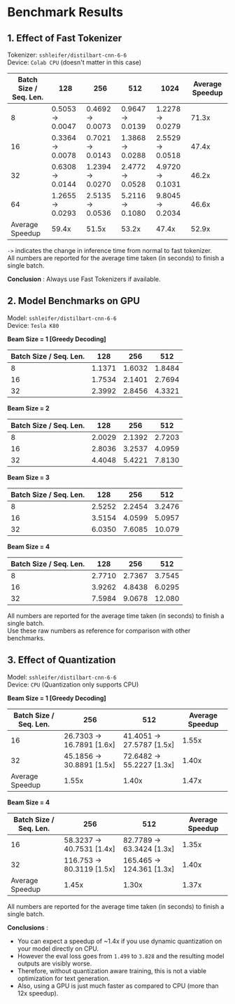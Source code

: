 # Benchmark Results

## 1. Effect of Fast Tokenizer

Tokenizer: `sshleifer/distilbart-cnn-6-6` <br>
Device: `Colab CPU` (doesn't matter in this case)

| Batch Size / Seq. Len. |        128       |        256       |        512       |       1024       | Average Speedup |
| ---------------------- | ---------------- | ---------------- | ---------------- | ---------------- | --------------- |
|            8           | 0.5053 -> 0.0047 | 0.4692 -> 0.0073 | 0.9647 -> 0.0139 | 1.2278 -> 0.0279 |      71.3x      |
|           16           | 0.3364 -> 0.0078 | 0.7021 -> 0.0143 | 1.3868 -> 0.0288 | 2.5529 -> 0.0518 |      47.4x      |
|           32           | 0.6308 -> 0.0144 | 1.2394 -> 0.0270 | 2.4772 -> 0.0528 | 4.9720 -> 0.1031 |      46.2x      |
|           64           | 1.2655 -> 0.0293 | 2.5135 -> 0.0536 | 5.2116 -> 0.1080 | 9.8045 -> 0.2034 |      46.6x      | 
|     Average Speedup    |      59.4x       |      51.5x       |      53.2x       |      47.4x       |      52.9x      |

`->` indicates the change in inference time from normal to fast tokenizer.  <br>
All numbers are reported for the average time taken (in seconds) to finish a single batch.

**Conclusion** : Always use Fast Tokenizers if available.

## 2. Model Benchmarks on GPU

Model: `sshleifer/distilbart-cnn-6-6` <br>
Device: `Tesla K80`

**Beam Size = 1 [Greedy Decoding]**

| Batch Size / Seq. Len. |   128  |   256  |   512  |
| ---------------------- | ------ | ------ | ------ |
|            8           | 1.1371 | 1.6032 | 1.8484 |
|           16           | 1.7534 | 2.1401 | 2.7694 |
|           32           | 2.3992 | 2.8456 | 4.3321 |


**Beam Size = 2**

| Batch Size / Seq. Len. |   128  |   256  |   512  |
| ---------------------- | ------ | ------ | ------ |
|            8           | 2.0029 | 2.1392 | 2.7203 | 
|           16           | 2.8036 | 3.2537 | 4.0959 | 
|           32           | 4.4048 | 5.4221 | 7.8130 | 


**Beam Size = 3**

| Batch Size / Seq. Len. |   128  |   256  |   512  |
| ---------------------- | ------ | ------ | ------ |
|            8           | 2.5252 | 2.2454 | 3.2476 | 
|           16           | 3.5154 | 4.0599 | 5.0957 | 
|           32           | 6.0350 | 7.6085 | 10.079 | 


**Beam Size = 4**

| Batch Size / Seq. Len. |   128  |   256  |   512  |
| ---------------------- | ------ | ------ | ------ |
|            8           | 2.7710 | 2.7367 | 3.7545 | 
|           16           | 3.9262 | 4.8438 | 6.0295 | 
|           32           | 7.5984 | 9.0678 | 12.080 | 

All numbers are reported for the average time taken (in seconds) to finish a single batch. <br>
Use these raw numbers as reference for comparison with other benchmarks.

## 3. Effect of Quantization

Model: `sshleifer/distilbart-cnn-6-6` <br>
Device: `CPU` (Quantization only supports CPU)

**Beam Size = 1 [Greedy Decoding]**

| Batch Size / Seq. Len. |            256            |            512            | Average Speedup |
| ---------------------- | ------------------------- | ------------------------- | --------------- |
|           16           | 26.7303 -> 16.7891 [1.6x] | 41.4051 -> 27.5787 [1.5x] |       1.55x     |
|           32           | 45.1856 -> 30.8891 [1.5x] | 72.6482 -> 55.2227 [1.3x] |       1.40x     |
|     Average Speedup    |           1.55x           |           1.40x           |       1.47x     |


**Beam Size = 4**

| Batch Size / Seq. Len. |            256            |            512            | Average Speedup |
| ---------------------- | ------------------------- | ------------------------- | --------------- |
|           16           | 58.3237 -> 40.7531 [1.4x] | 82.7789 -> 63.3424 [1.3x] |       1.35x     |
|           32           | 116.753 -> 80.3119 [1.5x] | 165.465 -> 124.361 [1.3x] |       1.40x     |
|     Average Speedup    |           1.45x           |           1.30x           |       1.37x     |


All numbers are reported for the average time taken (in seconds) to finish a single batch. <br>

**Conclusions** : 

* You can expect a speedup of ~1.4x if you use dynamic quantization on your model directly on CPU.
* However the eval loss goes from `1.499` to `3.828` and the resulting model outputs are visibly worse.
* Therefore, without quantization aware training, this is not a viable optimization for text generation.
* Also, using a GPU is just much faster as compared to CPU (more than 12x speedup).
